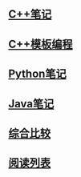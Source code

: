 ## [C++笔记](cpp/cpp_note.md)
## [C++模板编程](cpp/cpp_template.md)
## [Python笔记](python/python_note.md)
## [Java笔记](java/java_note.md)
## [综合比较](comparation/comparation.md)
## [阅读列表](./reading-list.md)